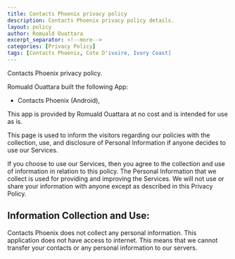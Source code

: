 ```yaml
---
title: Contacts Phoenix privacy policy
description: Contacts Phoenix privacy policy details.
layout: policy
author: Romuald Ouattara
excerpt_separator: <!--more-->
categories: [Privacy Policy]
tags: [Contacts Phoenix, Cote D'ivoire, Ivory Coast]
---
```


Contacts Phoenix privacy policy.

<!--more-->


Romuald Ouattara built the following App:
- Contacts Phoenix (Android),

This app is provided by Romuald Ouattara at no cost and is intended for use as is.

This page is used to inform the visitors regarding our policies with the collection, use, and disclosure of Personal Information if anyone decides to use our Services.

If you choose to use our Services, then you agree to the collection and use of information in relation to this policy. The Personal Information that we collect is used for providing and improving the Services. We will not use or share your information with anyone except as described in this Privacy Policy.

## Information Collection and Use:

Contacts Phoenix does not collect any personal information.
This application does not have access to internet. This means that we cannot transfer your contacts or any personal information to our servers.
